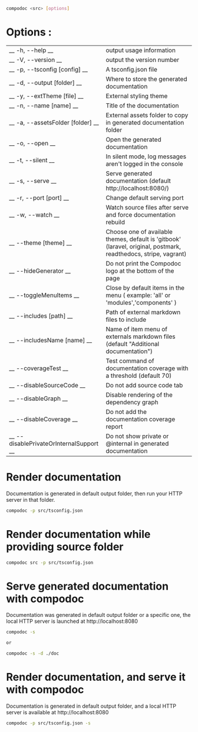 ```bash
compodoc <src> [options]
```

# Options :
|            |           |
|------------|-----------|
| __ -h, --help __ | output usage information |
| __ -V, --version __ | output the version number |
| __ -p, --tsconfig [config] __ | A tsconfig.json file |
| __ -d, --output [folder] __ | Where to store the generated documentation |
| __ -y, --extTheme [file] __ | External styling theme |
| __ -n, --name [name] __ | Title of the documentation |
| __ -a, --assetsFolder [folder] __ | External assets folder to copy in generated documentation folder |
| __ -o, --open __ | Open the generated documentation |
| __ -t, --silent __ | In silent mode, log messages aren't logged in the console |
| __ -s, --serve __ | Serve generated documentation (default http://localhost:8080/) |
| __ -r, --port [port] __ | Change default serving port |
| __ -w, --watch __ | Watch source files after serve and force documentation rebuild |
| __ --theme [theme] __ | Choose one of available themes, default is 'gitbook' (laravel, original, postmark, readthedocs, stripe, vagrant) |
| __ --hideGenerator __ | Do not print the Compodoc logo at the bottom of the page |
| __ --toggleMenuItems <items> __ | Close by default items in the menu ( example: 'all' or 'modules','components' ) |
| __ --includes [path] __ | Path of external markdown files to include
| __ --includesName [name] __ | Name of item menu of externals markdown files (default "Additional documentation")
| __ --coverageTest __ | Test command of documentation coverage with a threshold (default 70)
| __ --disableSourceCode __ | Do not add source code tab
| __ --disableGraph __ | Disable rendering of the dependency graph
| __ --disableCoverage __ | Do not add the documentation coverage report
| __ --disablePrivateOrInternalSupport __ | Do not show private or @internal in generated documentation

# Render documentation

Documentation is generated in default output folder, then run your HTTP server in that folder.

```bash
compodoc -p src/tsconfig.json
```

# Render documentation while providing source folder

```bash
compodoc src -p src/tsconfig.json
```

# Serve generated documentation with compodoc

Documentation was generated in default output folder or a specific one, the local HTTP server is launched at http://localhost:8080

```bash
compodoc -s

or

compodoc -s -d ./doc
```

# Render documentation, and serve it with compodoc

Documentation is generated in default output folder, and a local HTTP server is available at http://localhost:8080

```bash
compodoc -p src/tsconfig.json -s
```
